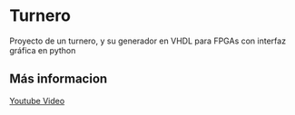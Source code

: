 # Turnero
Proyecto de un turnero, y su generador en VHDL para FPGAs con interfaz gráfica en python

## Más informacion
[Youtube Video](https://www.youtube.com/watch?v=jFnG44Ijjno)
